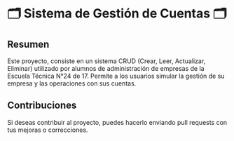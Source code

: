 # 🗂 Sistema de Gestión de Cuentas 🗂

## Resumen
Este proyecto, consiste en un sistema CRUD (Crear, Leer, Actualizar, Eliminar) utilizado por alumnos de administración de empresas de la Escuela Técnica N°24 de 17. Permite a los usuarios simular la gestión de su empresa y las operaciones con sus cuentas.

## Contribuciones
Si deseas contribuir al proyecto, puedes hacerlo enviando pull requests con tus mejoras o correcciones.
